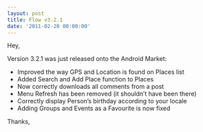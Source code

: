 ```yaml
---
layout: post
title: Flow v3.2.1
date: '2011-02-20 00:00:00'
---
```


Hey,

Version 3.2.1 was just released onto the Android Market:

*   Improved the way GPS and Location is found on Places list
*   Added Search and Add Place function to Places
*   Now correctly downloads all comments from a post
*   Menu Refresh has been removed (it shouldn&#8217;t have been there)
*   Correctly display Person&#8217;s birthday according to your locale
*   Adding Groups and Events as a Favourite is now fixed

Thanks,